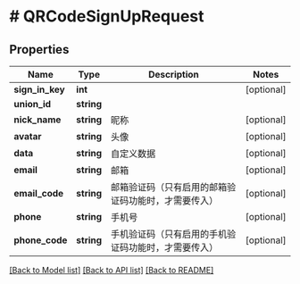 # # QRCodeSignUpRequest

## Properties

Name | Type | Description | Notes
------------ | ------------- | ------------- | -------------
**sign_in_key** | **int** |  | [optional]
**union_id** | **string** |  |
**nick_name** | **string** | 昵称 | [optional]
**avatar** | **string** | 头像 | [optional]
**data** | **string** | 自定义数据 | [optional]
**email** | **string** | 邮箱 | [optional]
**email_code** | **string** | 邮箱验证码（只有启用的邮箱验证码功能时，才需要传入） | [optional]
**phone** | **string** | 手机号 | [optional]
**phone_code** | **string** | 手机验证码（只有启用的手机验证码功能时，才需要传入） | [optional]

[[Back to Model list]](../../README.md#models) [[Back to API list]](../../README.md#endpoints) [[Back to README]](../../README.md)

